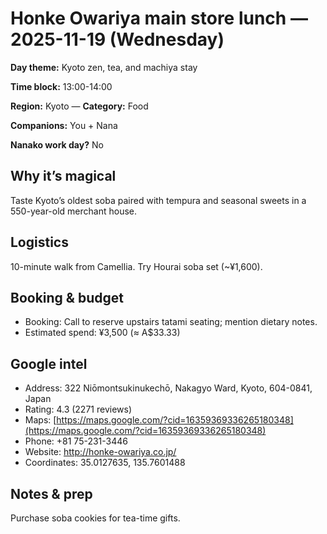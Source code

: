 # Honke Owariya main store lunch — 2025-11-19 (Wednesday)

**Day theme:** Kyoto zen, tea, and machiya stay

**Time block:** 13:00-14:00

**Region:** Kyoto — **Category:** Food

**Companions:** You + Nana

**Nanako work day?** No

## Why it’s magical
Taste Kyoto’s oldest soba paired with tempura and seasonal sweets in a 550-year-old merchant house.

## Logistics
10-minute walk from Camellia. Try Hourai soba set (~¥1,600).

## Booking & budget
- Booking: Call to reserve upstairs tatami seating; mention dietary notes.
- Estimated spend: ¥3,500 (≈ A$33.33)

## Google intel
- Address: 322 Niōmontsukinukechō, Nakagyo Ward, Kyoto, 604-0841, Japan
- Rating: 4.3 (2271 reviews)
- Maps: [https://maps.google.com/?cid=16359369336265180348](https://maps.google.com/?cid=16359369336265180348)
- Phone: +81 75-231-3446
- Website: http://honke-owariya.co.jp/
- Coordinates: 35.0127635, 135.7601488

## Notes & prep
Purchase soba cookies for tea-time gifts.

